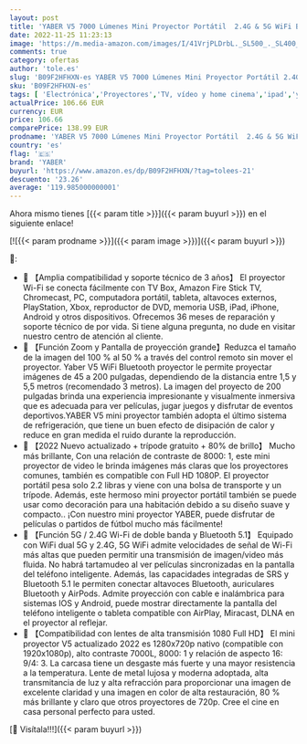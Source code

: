 ```yaml
---
layout: post
title: 'YABER V5 7000 Lúmenes Mini Proyector Portátil  2.4G & 5G WiFi Bluetooth Proyector 4K Soporta 1080P Full HD  Cine en Casa Adecuado para Smartphone iPad  HDMI / USB / VGA / AV Bolsa y Trípode incluidos '
date: 2022-11-25 11:23:13
image: 'https://m.media-amazon.com/images/I/41VrjPLDrbL._SL500_._SL400_.jpg'
comments: true
category: ofertas
author: 'tole.es'
slug: 'B09F2HFHXN-es YABER V5 7000 Lúmenes Mini Proyector Portátil 2.4G & 5G...'
sku: 'B09F2HFHXN-es'
tags: [ 'Electrónica','Proyectores','TV, vídeo y home cinema','ipad','yaber','🇪🇸', ]
actualPrice: 106.66 EUR
currency: EUR
price: 106.66
comparePrice: 138.99 EUR
prodname: 'YABER V5 7000 Lúmenes Mini Proyector Portátil  2.4G & 5G WiFi Bluetooth Proyector 4K Soporta 1080P Full HD  Cine en Casa Adecuado para Smartphone iPad  HDMI / USB / VGA / AV Bolsa y Trípode incluidos '
country: 'es'
flag: '🇪🇸'
brand: 'YABER'
buyurl: 'https://www.amazon.es/dp/B09F2HFHXN/?tag=tolees-21'
descuento: '23.26'
average: '119.985000000001'
---
```


Ahora mismo tienes [{{< param title >}}]({{< param buyurl >}}) en el siguiente enlace!

[![{{< param prodname >}}]({{< param image >}})]({{< param buyurl >}})

🔎:

- 🎄 【Amplia compatibilidad y soporte técnico de 3 años】 El proyector Wi-Fi se conecta fácilmente con TV Box, Amazon Fire Stick TV, Chromecast, PC, computadora portátil, tableta, altavoces externos, PlayStation, Xbox, reproductor de DVD, memoria USB, iPad, iPhone, Android y otros dispositivos. Ofrecemos 36 meses de reparación y soporte técnico de por vida. Si tiene alguna pregunta, no dude en visitar nuestro centro de atención al cliente.
- 🎄 【Función Zoom y Pantalla de proyección grande】Reduzca el tamaño de la imagen del 100 % al 50 % a través del control remoto sin mover el proyector. Yaber V5 WiFi Bluetooth proyector le permite proyectar imágenes de 45 a 200 pulgadas, dependiendo de la distancia entre 1,5 y 5,5 metros (recomendado 3 metros). La imagen del proyecto de 200 pulgadas brinda una experiencia impresionante y visualmente inmersiva que es adecuada para ver películas, jugar juegos y disfrutar de eventos deportivos.YABER V5 mini proyector también adopta el último sistema de refrigeración, que tiene un buen efecto de disipación de calor y reduce en gran medida el ruido durante la reproducción.
- 🎄 【2022 Nuevo actualizado + trípode gratuito + 80% de brillo】 Mucho más brillante, Con una relación de contraste de 8000: 1, este mini proyector de video le brinda imágenes más claras que los proyectores comunes, también es compatible con Full HD 1080P. El proyector portátil pesa solo 2.2 libras y viene con una bolsa de transporte y un trípode. Además, este hermoso mini proyector portátil también se puede usar como decoración para una habitación debido a su diseño suave y compacto.. ¡Con nuestro mini proyector YABER, puede disfrutar de películas o partidos de fútbol mucho más fácilmente!
- 🎄 【Función 5G / 2.4G Wi-Fi de doble banda y Bluetooth 5.1】 Equipado con WiFi dual 5G y 2.4G, 5G WiFi admite velocidades de señal de Wi-Fi más altas que pueden permitir una transmisión de imagen/video más fluida. No habrá tartamudeo al ver películas sincronizadas en la pantalla del teléfono inteligente. Además, las capacidades integradas de SRS y Bluetooth 5.1 le permiten conectar altavoces Bluetooth, auriculares Bluetooth y AirPods. Admite proyección con cable e inalámbrica para sistemas IOS y Android, puede mostrar directamente la pantalla del teléfono inteligente o tableta compatible con AirPlay, Miracast, DLNA en el proyector al reflejar.
- 🎄 【Compatibilidad con lentes de alta transmisión 1080 Full HD】 El mini proyector V5 actualizado 2022 es 1280x720p nativo (compatible con 1920x1080p), alto contraste 7000L, 8000: 1 y relación de aspecto 16: 9/4: 3. La carcasa tiene un desgaste más fuerte y una mayor resistencia a la temperatura. Lente de metal lujosa y moderna adoptada, alta transmitancia de luz y alta refracción para proporcionar una imagen de excelente claridad y una imagen en color de alta restauración, 80 % más brillante y claro que otros proyectores de 720p. Cree el cine en casa personal perfecto para usted.

[🛒 Visítala!!!]({{< param buyurl >}})
